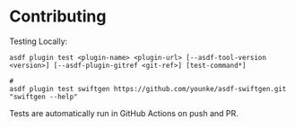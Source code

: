 # Contributing

Testing Locally:

```shell
asdf plugin test <plugin-name> <plugin-url> [--asdf-tool-version <version>] [--asdf-plugin-gitref <git-ref>] [test-command*]

#
asdf plugin test swiftgen https://github.com/younke/asdf-swiftgen.git "swiftgen --help"
```

Tests are automatically run in GitHub Actions on push and PR.

